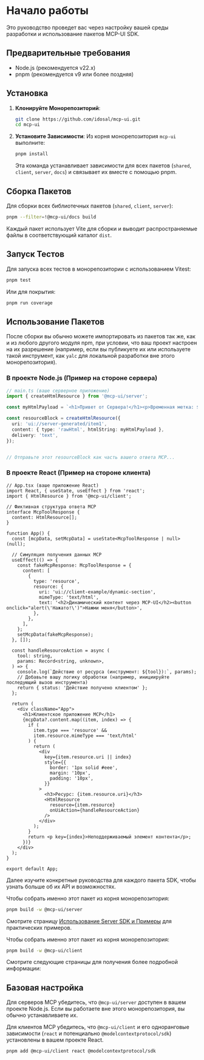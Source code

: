 # Начало работы

Это руководство проведет вас через настройку вашей среды разработки и использование пакетов MCP-UI SDK.

## Предварительные требования

- Node.js (рекомендуется v22.x)
- pnpm (рекомендуется v9 или более поздняя)

## Установка

1.  **Клонируйте Монорепозиторий**:

    ```bash
    git clone https://github.com/idosal/mcp-ui.git
    cd mcp-ui
    ```

2.  **Установите Зависимости**:
    Из корня монорепозитория `mcp-ui` выполните:
    ```bash
    pnpm install
    ```
    Эта команда устанавливает зависимости для всех пакетов (`shared`, `client`, `server`, `docs`) и связывает их вместе с помощью pnpm.

## Сборка Пакетов

Для сборки всех библиотечных пакетов (`shared`, `client`, `server`):

```bash
pnpm --filter=!@mcp-ui/docs build
```

Каждый пакет использует Vite для сборки и выводит распространяемые файлы в соответствующий каталог `dist`.

## Запуск Тестов

Для запуска всех тестов в монорепозитории с использованием Vitest:

```bash
pnpm test
```

Или для покрытия:

```bash
pnpm run coverage
```

## Использование Пакетов

После сборки вы обычно можете импортировать из пакетов так же, как и из любого другого модуля npm, при условии, что ваш проект настроен на их разрешение (например, если вы публикуете их или используете такой инструмент, как `yalc` для локальной разработки вне этого монорепозитория).

### В проекте Node.js (Пример на стороне сервера)

```typescript
// main.ts (ваше серверное приложение)
import { createHtmlResource } from '@mcp-ui/server';

const myHtmlPayload = `<h1>Привет от Сервера!</h1><p>Временная метка: ${new Date().toISOString()}</p>`;

const resourceBlock = createHtmlResource({
  uri: 'ui://server-generated/item1',
  content: { type: 'rawHtml', htmlString: myHtmlPayload },
  delivery: 'text',
});


// Отправьте этот resourceBlock как часть вашего ответа MCP...
```

### В проекте React (Пример на стороне клиента)

```tsx
// App.tsx (ваше приложение React)
import React, { useState, useEffect } from 'react';
import { HtmlResource } from '@mcp-ui/client';

// Фиктивная структура ответа MCP
interface McpToolResponse {
  content: HtmlResource[];
}

function App() {
  const [mcpData, setMcpData] = useState<McpToolResponse | null>(null);

  // Симуляция получения данных MCP
  useEffect(() => {
    const fakeMcpResponse: McpToolResponse = {
      content: [
        {
          type: 'resource',
          resource: {
            uri: 'ui://client-example/dynamic-section',
            mimeType: 'text/html',
            text: '<h2>Динамический контент через MCP-UI</h2><button onclick="alert(\'Нажато!\')">Нажми меня</button>',
          },
        },
      ],
    };
    setMcpData(fakeMcpResponse);
  }, []);

  const handleResourceAction = async (
    tool: string,
    params: Record<string, unknown>,
  ) => {
    console.log(`Действие от ресурса (инструмент: ${tool}):`, params);
    // Добавьте вашу логику обработки (например, инициируйте последующий вызов инструмента)
    return { status: 'Действие получено клиентом' };
  };

  return (
    <div className="App">
      <h1>Клиентское приложение MCP</h1>
      {mcpData?.content.map((item, index) => {
        if (
          item.type === 'resource' &&
          item.resource.mimeType === 'text/html'
        ) {
          return (
            <div
              key={item.resource.uri || index}
              style={{
                border: '1px solid #eee',
                margin: '10px',
                padding: '10px',
              }}
            >
              <h3>Ресурс: {item.resource.uri}</h3>
              <HtmlResource
                resource={item.resource}
                onUiAction={handleResourceAction}
              />
            </div>
          );
        }
        return <p key={index}>Неподдерживаемый элемент контента</p>;
      })}
    </div>
  );
}

export default App;
```

Далее изучите конкретные руководства для каждого пакета SDK, чтобы узнать больше об их API и возможностях.

Чтобы собрать именно этот пакет из корня монорепозитория:

```bash
pnpm build -w @mcp-ui/server
```

Смотрите страницу [Использование Server SDK и Примеры](./server/usage-examples.md) для практических примеров.

Чтобы собрать именно этот пакет из корня монорепозитория:

```bash
pnpm build -w @mcp-ui/client
```

Смотрите следующие страницы для получения более подробной информации:

## Базовая настройка

Для серверов MCP убедитесь, что `@mcp-ui/server` доступен в вашем проекте Node.js. Если вы работаете вне этого монорепозитория, вы обычно устанавливаете их.


Для клиентов MCP убедитесь, что `@mcp-ui/client` и его одноранговые зависимости (`react` и потенциально `@modelcontextprotocol/sdk`) установлены в вашем проекте React.

```bash
pnpm add @mcp-ui/client react @modelcontextprotocol/sdk
```
